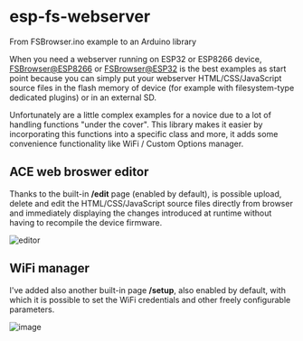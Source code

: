 
# esp-fs-webserver
From FSBrowser.ino example to an Arduino library

When you need a webserver running on ESP32 or ESP8266 device, [FSBrowser@ESP8266](https://github.com/esp8266/Arduino/tree/master/libraries/ESP8266WebServer/examples/FSBrowser) or [FSBrowser@ESP32](https://github.com/espressif/arduino-esp32/tree/master/libraries/WebServer/examples/FSBrowser) is the best examples as start point because you can simply put your webserver HTML/CSS/JavaScript source files in the flash memory of device (for example with filesystem-type dedicated plugins) or in an external SD.

Unfortunately are a little complex examples for a novice due to a lot of handling functions "under the cover". 
This library makes it easier by incorporating this functions into a specific class and more, it adds some convenience functionality like WiFi / Custom Options manager.


## ACE web broswer editor
Thanks to the built-in **/edit** page (enabled by default), is possible upload, delete and edit the HTML/CSS/JavaScript source files directly from browser and immediately displaying the changes introduced at runtime without having to recompile the device firmware.

![editor](https://user-images.githubusercontent.com/27758688/122570105-b6a01080-d04b-11eb-832c-f60c0a886efd.png)



## WiFi manager
I've added also another built-in page **/setup**, also enabled by default, with which it is possible to set the WiFi credentials and other freely configurable parameters.

![image](https://user-images.githubusercontent.com/27758688/122721275-c187ba80-d270-11eb-9960-9b21fe40fe95.png)
